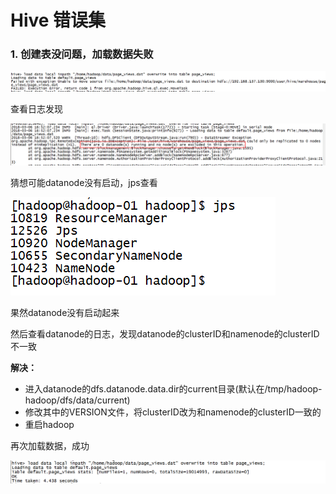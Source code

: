 # Hive 错误集

### 1. 创建表没问题，加载数据失败

![1](./pic/error-1.png)

查看日志发现

![2](./pic/logs1-1.png)

猜想可能datanode没有启动，jps查看

![3](./pic/jps-1.png)

果然datanode没有启动起来

然后查看datanode的日志，发现datanode的clusterID和namenode的clusterID不一致

**解决：**

- 进入datanode的dfs.datanode.data.dir的current目录(默认在/tmp/hadoop-hadoop/dfs/data/current)
- 修改其中的VERSION文件，将clusterID改为和namenode的clusterID一致的
- 重启hadoop

再次加载数据，成功

![suecss](./pic/ok-1.png)




